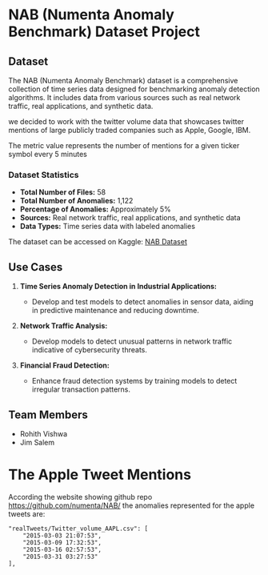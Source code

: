 # NAB (Numenta Anomaly Benchmark) Dataset Project

## Dataset

The NAB (Numenta Anomaly Benchmark) dataset is a comprehensive collection of time series data designed for benchmarking anomaly detection algorithms. It includes data from various sources such as real network traffic, real applications, and synthetic data.

we decided to work with the twitter volume data that showcases twitter  mentions of large publicly traded companies such as Apple, Google, IBM. 

The metric value represents the number of mentions for a given ticker symbol every 5 minutes

### Dataset Statistics

- **Total Number of Files:** 58
- **Total Number of Anomalies:** 1,122
- **Percentage of Anomalies:** Approximately 5%
- **Sources:** Real network traffic, real applications, and synthetic data
- **Data Types:** Time series data with labeled anomalies

The dataset can be accessed on Kaggle: [NAB Dataset](https://www.kaggle.com/datasets/boltzmannbrain/nab)

## Use Cases

1. **Time Series Anomaly Detection in Industrial Applications:**
   - Develop and test models to detect anomalies in sensor data, aiding in predictive maintenance and reducing downtime.

2. **Network Traffic Analysis:**
   - Develop models to detect unusual patterns in network traffic indicative of cybersecurity threats.

3. **Financial Fraud Detection:**
   - Enhance fraud detection systems by training models to detect irregular transaction patterns.
  


## Team Members

- Rohith Vishwa
- Jim Salem

# The Apple Tweet Mentions

According the website showing github repo https://github.com/numenta/NAB/ the anomalies represented for the apple tweets are:

    "realTweets/Twitter_volume_AAPL.csv": [
        "2015-03-03 21:07:53",
        "2015-03-09 17:32:53",
        "2015-03-16 02:57:53",
        "2015-03-31 03:27:53"
    ],
